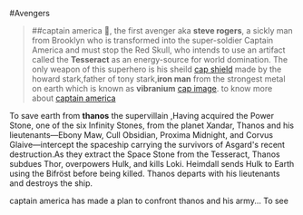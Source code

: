 #Avengers
>##captain america :muscle:, 
the first avenger aka **steve rogers**, a sickly man from Brooklyn who is transformed into the super-soldier Captain America and must stop the Red Skull, who intends to use an artifact called the **Tesseract** as an energy-source for world domination.
The only weapon of this superhero is his sheild [cap shield](https://bitbucket.org/I_am_sank/savetheearth/src/master/images/Screenshot%20(17).png)
made by the howard stark,father of tony stark,**iron man** from the strongest metal on earth which is known as **vibranium** 
 [cap image](https://bitbucket.org/I_am_sank/savetheearth/src/master/images/Screenshot%20(18).png).
to know more about [captain america](https://en.wikipedia.org/wiki/Captain_America:_The_First_Avenger) 
 
To save earth from **thanos** the supervillain ,Having acquired the Power Stone, one of the six Infinity Stones, from the planet Xandar, Thanos and his lieutenants—Ebony Maw, Cull Obsidian, Proxima Midnight, and Corvus Glaive—intercept the spaceship carrying the survivors of Asgard's recent destruction.As they extract the Space Stone from the Tesseract, Thanos subdues Thor, overpowers Hulk, and kills Loki. Heimdall sends Hulk to Earth using the Bifröst before being killed. Thanos departs with his lieutenants and destroys the ship.

captain america has made a plan to confront thanos and his army... 
To see 


